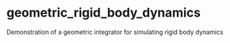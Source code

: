 # geometric_rigid_body_dynamics
Demonstration of a geometric integrator for simulating rigid body dynamics

